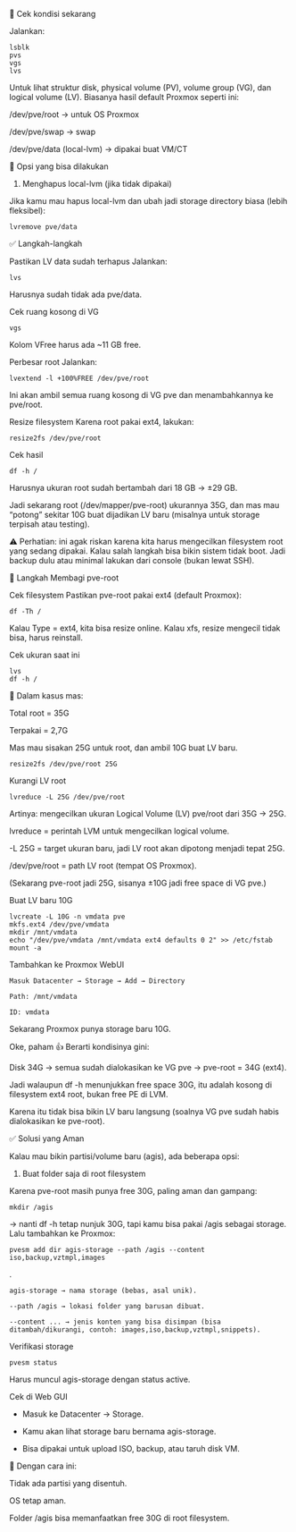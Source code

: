🔹 Cek kondisi sekarang

Jalankan:

    lsblk
    pvs
    vgs
    lvs


Untuk lihat struktur disk, physical volume (PV), volume group (VG), dan logical volume (LV).
Biasanya hasil default Proxmox seperti ini:

/dev/pve/root → untuk OS Proxmox

/dev/pve/swap → swap

/dev/pve/data (local-lvm) → dipakai buat VM/CT

🔹 Opsi yang bisa dilakukan
1. Menghapus local-lvm (jika tidak dipakai)

Jika kamu mau hapus local-lvm dan ubah jadi storage directory biasa (lebih fleksibel):

    lvremove pve/data

✅ Langkah-langkah

Pastikan LV data sudah terhapus
Jalankan:

    lvs


Harusnya sudah tidak ada pve/data.

Cek ruang kosong di VG

    vgs


Kolom VFree harus ada ~11 GB free.

Perbesar root
Jalankan:

    lvextend -l +100%FREE /dev/pve/root


Ini akan ambil semua ruang kosong di VG pve dan menambahkannya ke pve/root.

Resize filesystem
Karena root pakai ext4, lakukan:

    resize2fs /dev/pve/root

Cek hasil

    df -h /


Harusnya ukuran root sudah bertambah dari 18 GB → ±29 GB.


Jadi sekarang root (/dev/mapper/pve-root) ukurannya 35G, dan mas mau “potong” sekitar 10G buat dijadikan LV baru (misalnya untuk storage terpisah atau testing).

⚠️ Perhatian: ini agak riskan karena kita harus mengecilkan filesystem root yang sedang dipakai. Kalau salah langkah bisa bikin sistem tidak boot. Jadi backup dulu atau minimal lakukan dari console (bukan lewat SSH).

🔹 Langkah Membagi pve-root

Cek filesystem
Pastikan pve-root pakai ext4 (default Proxmox):

    df -Th /


Kalau Type = ext4, kita bisa resize online. Kalau xfs, resize mengecil tidak bisa, harus reinstall.

Cek ukuran saat ini

    lvs
    df -h /


📌 Dalam kasus mas:

Total root = 35G

Terpakai = 2,7G

Mas mau sisakan 25G untuk root, dan ambil 10G buat LV baru.

    resize2fs /dev/pve/root 25G


Kurangi LV root

    lvreduce -L 25G /dev/pve/root

Artinya: mengecilkan ukuran Logical Volume (LV) pve/root dari 35G → 25G.

lvreduce = perintah LVM untuk mengecilkan logical volume.

-L 25G = target ukuran baru, jadi LV root akan dipotong menjadi tepat 25G.

/dev/pve/root = path LV root (tempat OS Proxmox).

(Sekarang pve-root jadi 25G, sisanya ±10G jadi free space di VG pve.)

Buat LV baru 10G

    lvcreate -L 10G -n vmdata pve
    mkfs.ext4 /dev/pve/vmdata
    mkdir /mnt/vmdata
    echo "/dev/pve/vmdata /mnt/vmdata ext4 defaults 0 2" >> /etc/fstab
    mount -a


Tambahkan ke Proxmox WebUI

    Masuk Datacenter → Storage → Add → Directory
    
    Path: /mnt/vmdata
    
    ID: vmdata

Sekarang Proxmox punya storage baru 10G.

Oke, paham 👍
Berarti kondisinya gini:

Disk 34G → semua sudah dialokasikan ke VG pve → pve-root = 34G (ext4).

Jadi walaupun df -h menunjukkan free space 30G, itu adalah kosong di filesystem ext4 root, bukan free PE di LVM.

Karena itu tidak bisa bikin LV baru langsung (soalnya VG pve sudah habis dialokasikan ke pve-root).

✅ Solusi yang Aman

Kalau mau bikin partisi/volume baru (agis), ada beberapa opsi:

1. Buat folder saja di root filesystem

Karena pve-root masih punya free 30G, paling aman dan gampang:

    mkdir /agis


→ nanti df -h tetap nunjuk 30G, tapi kamu bisa pakai /agis sebagai storage.
Lalu tambahkan ke Proxmox:

    pvesm add dir agis-storage --path /agis --content iso,backup,vztmpl,images

.

    agis-storage → nama storage (bebas, asal unik).
    
    --path /agis → lokasi folder yang barusan dibuat.
    
    --content ... → jenis konten yang bisa disimpan (bisa ditambah/dikurangi, contoh: images,iso,backup,vztmpl,snippets).

Verifikasi storage


    pvesm status
Harus muncul agis-storage dengan status active.

Cek di Web GUI

- Masuk ke Datacenter → Storage.

- Kamu akan lihat storage baru bernama agis-storage.

- Bisa dipakai untuk upload ISO, backup, atau taruh disk VM.

📌 Dengan cara ini:

Tidak ada partisi yang disentuh.

OS tetap aman.

Folder /agis bisa memanfaatkan free 30G di root filesystem.
